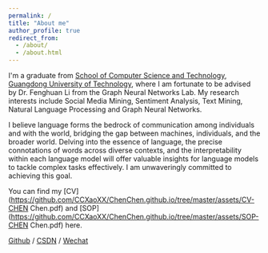 ```yaml
---
permalink: /
title: "About me"
author_profile: true
redirect_from: 
  - /about/
  - /about.html
---
```


I'm a graduate from [School of Computer Science and Technology](https://cs.gdut.edu.cn/English/About_us.htm), [Guangdong University of Technology](https://english.gdut.edu.cn/), where I am fortunate to be advised by Dr. Fenghuan Li from the Graph Neural Networks Lab. My research interests include Social Media Mining, Sentiment Analysis, Text Mining, Natural Language Processing and Graph Neural Networks.

I believe language forms the bedrock of communication among individuals and with the world, bridging the gap between machines, individuals, and the broader world. Delving into the essence of language, the precise connotations of words across diverse contexts, and the interpretability within each language model will offer valuable insights for language models to tackle complex tasks effectively. I am unwaveringly committed to achieving this goal.

You can find my [CV](https://github.com/CCXaoXX/ChenChen.github.io/tree/master/assets/CV-CHEN Chen.pdf) and [SOP](https://github.com/CCXaoXX/ChenChen.github.io/tree/master/assets/SOP-CHEN Chen.pdf) here.


[Github](https://github.com/CCXaoXX) / [CSDN](https://blog.csdn.net/m0_53382422) / [Wechat](https://github.com/CCXaoXX/ChenChen.github.io/tree/master/images/wechat.jpg)
